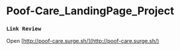 # Poof-Care_LandingPage_Project

### `Link Review`


Open [http://poof-care.surge.sh/](http://poof-care.surge.sh/) 
